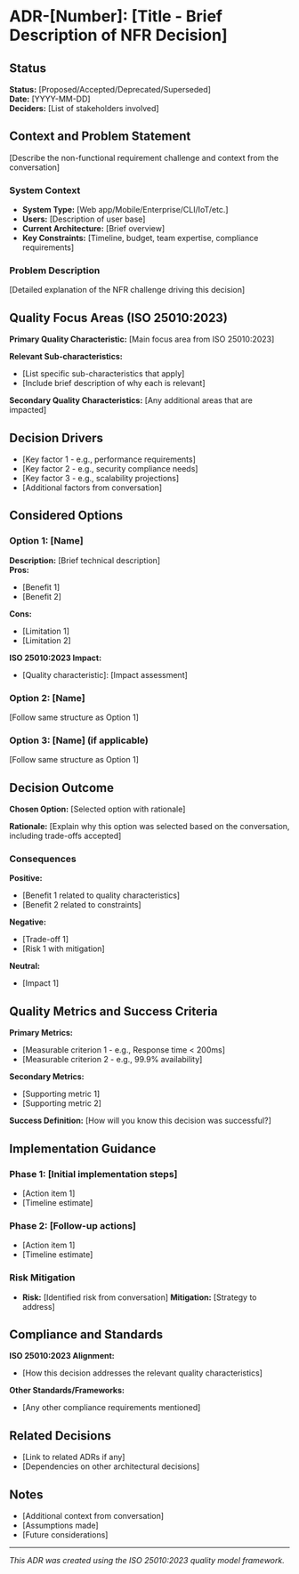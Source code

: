 # ADR-[Number]: [Title - Brief Description of NFR Decision]

## Status
**Status:** [Proposed/Accepted/Deprecated/Superseded]  
**Date:** [YYYY-MM-DD]  
**Deciders:** [List of stakeholders involved]

## Context and Problem Statement
[Describe the non-functional requirement challenge and context from the conversation]

### System Context
- **System Type:** [Web app/Mobile/Enterprise/CLI/IoT/etc.]
- **Users:** [Description of user base]
- **Current Architecture:** [Brief overview]
- **Key Constraints:** [Timeline, budget, team expertise, compliance requirements]

### Problem Description
[Detailed explanation of the NFR challenge driving this decision]

## Quality Focus Areas (ISO 25010:2023)
**Primary Quality Characteristic:** [Main focus area from ISO 25010:2023]

**Relevant Sub-characteristics:**
- [List specific sub-characteristics that apply]
- [Include brief description of why each is relevant]

**Secondary Quality Characteristics:** [Any additional areas that are impacted]

## Decision Drivers
- [Key factor 1 - e.g., performance requirements]
- [Key factor 2 - e.g., security compliance needs]
- [Key factor 3 - e.g., scalability projections]
- [Additional factors from conversation]

## Considered Options
### Option 1: [Name]
**Description:** [Brief technical description]  
**Pros:** 
- [Benefit 1]
- [Benefit 2]

**Cons:**
- [Limitation 1]
- [Limitation 2]

**ISO 25010:2023 Impact:**
- [Quality characteristic]: [Impact assessment]

### Option 2: [Name]
[Follow same structure as Option 1]

### Option 3: [Name] (if applicable)
[Follow same structure as Option 1]

## Decision Outcome
**Chosen Option:** [Selected option with rationale]

**Rationale:**
[Explain why this option was selected based on the conversation, including trade-offs accepted]

### Consequences
**Positive:**
- [Benefit 1 related to quality characteristics]
- [Benefit 2 related to constraints]

**Negative:**
- [Trade-off 1]
- [Risk 1 with mitigation]

**Neutral:**
- [Impact 1]

## Quality Metrics and Success Criteria
**Primary Metrics:**
- [Measurable criterion 1 - e.g., Response time < 200ms]
- [Measurable criterion 2 - e.g., 99.9% availability]

**Secondary Metrics:**
- [Supporting metric 1]
- [Supporting metric 2]

**Success Definition:** [How will you know this decision was successful?]

## Implementation Guidance
### Phase 1: [Initial implementation steps]
- [Action item 1]
- [Timeline estimate]

### Phase 2: [Follow-up actions]
- [Action item 1]
- [Timeline estimate]

### Risk Mitigation
- **Risk:** [Identified risk from conversation]
  **Mitigation:** [Strategy to address]

## Compliance and Standards
**ISO 25010:2023 Alignment:**
- [How this decision addresses the relevant quality characteristics]

**Other Standards/Frameworks:**
- [Any other compliance requirements mentioned]

## Related Decisions
- [Link to related ADRs if any]
- [Dependencies on other architectural decisions]

## Notes
- [Additional context from conversation]
- [Assumptions made]
- [Future considerations]

---
*This ADR was created using the ISO 25010:2023 quality model framework.*
